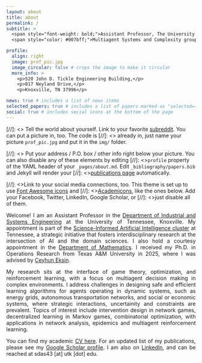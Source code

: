 ```yaml
---
layout: about
title: about
permalink: /
subtitle: >
  <span style="font-weight: bold;">Assistant Professor, The University of Tennessee</span><br>
  <span style="color: #007bff;">Multiagent Systems and Complexity group</span>

profile:
  align: right
  image: prof_pic.jpg
  image_circular: false # crops the image to make it circular
  more_info: >
    <p>520 John D. Tickle Engineering Building,</p>
    <p>817 Neyland Drive,</p>
    <p>Knoxville, TN 37996</p>

news: true # includes a list of news items
selected_papers: true # includes a list of papers marked as "selected={true}"
social: true # includes social icons at the bottom of the page
---
```


<!--
<div style="text-align: justify;">
  
<p>Welcome! I am a fifth-year Ph.D. student in the <a href="https://engineering.tamu.edu/industrial/index.html">ISEN</a> department at Texas A&amp;M University, advised by <a href="https://netmas.engr.tamu.edu/people/ceyhun-eksin/">Prof. Ceyhun Eksin</a>. 
My research interests are situated at the intersection of game theory, optimization, and reinforcement learning. Topics of interest include intervention design in network games, decentralized learning in Markov games, combinatorial optimization, with applications in social network analysis, epidemic modelling, and safe multiagent reinforcement learning.</p>

<p>Please find my academic <a href="https://drive.google.com/file/d/1_HCsmwvltMVZ-OGhEd8D21tD04m3DctX/view?usp=sharing">CV here</a>. 
For an updated list of publications, please see my <a href="https://scholar.google.com/citations?user=EeyWLicAAAAJ&hl=en&oi=ao">Google Scholar</a>. 
Here is my <a href="https://www.linkedin.com/in/soham-das-196075125/">LinkedIn</a> account. I can be reached at firstname(dot)lastname(at)tamu(dot)edu.</p>

</div>

-->
[//]: <> Tell the world about yourself. Link to your favorite [subreddit](http://reddit.com). You can put a picture in, too. The code is [//]: <> already in, just name your picture `prof_pic.jpg` and put it in the `img/` folder.

[//]: <> Put your address / P.O. box / other info right below your picture. You can also disable any of these elements by editing [//]: <>`profile` property of the YAML header of your `_pages/about.md`. Edit `_bibliography/papers.bib` and Jekyll will render your [//]: <>[publications page](/al-folio/publications/) automatically.

[//]: <>Link to your social media connections, too. This theme is set up to use [Font Awesome icons](https://fontawesome.com/) and [//]: <>[Academicons](https://jpswalsh.github.io/academicons/), like the ones below. Add your Facebook, Twitter, LinkedIn, Google Scholar, or [//]: <>just disable all of them.

<div style="text-align: justify;">

<p>Welcome! I am an Assistant Professor in the <a href="https://ise.utk.edu/">Department of Industrial and Systems Engineering</a> at the University of Tennessee, Knoxville. My appointment is part of the <a href="https://research.utk.edu/cluster-hire/science-informed-artificial-intelligence/">Science-Informed Artificial Intelligence cluster</a> at Tennessee, a strategic initiative that fosters interdisciplinary research at the intersection of AI and the domain sciences. I also hold a courtesy appointment in the <a href="https://math.utk.edu/">Department of Mathematics</a>. I received my Ph.D. in Operations Research from Texas A&M University in 2025, where I was advised by <a href="https://netmas.engr.tamu.edu/people/ceyhun-eksin/">Ceyhun Eksin</a>.</p>

<p>My research sits at the interface of game theory, optimization, and reinforcement learning, with a focus on multiagent decision making in complex environments. I address challenges in designing safe and efficient learning algorithms for agents operating in dynamic systems, such as energy grids, autonomous transportation networks, and social or economic systems, where strategic interactions, uncertainity and constraints are prevalent. Topics of interest include intervention design in network games, decentralized learning in Markov games, combinatorial optimization, with applications in network analysis, epidemics and multiagent reinforcement learning.</p>

<p>You can find my academic <a href="https://drive.google.com/file/d/1_HCsmwvltMVZ-OGhEd8D21tD04m3DctX/view?usp=sharing">CV here</a>. 
For an updated list of my publications, please see my <a href="https://scholar.google.com/citations?user=EeyWLicAAAAJ&hl=en&oi=ao">Google Scholar profile</a>. 
I am also on <a href="https://www.linkedin.com/in/soham-das-196075125/">LinkedIn</a>, and can be reached at sdas43 [at] utk [dot] edu.</p>

</div>
